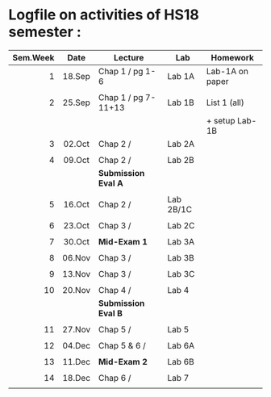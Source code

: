 Logfile on activities of HS18 semester :
========================================

| Sem.Week | Date   | Lecture              |  Lab     |  Homework          |
| --------:|:------:|----------------------| ---------|--------------------|
|    1     | 18.Sep | Chap 1 / pg 1-6      | Lab 1A   |  Lab-1A on paper   | 
|          |        |                      |          |                    |
|    2     | 25.Sep | Chap 1 / pg 7-11+13  | Lab 1B   |  List 1 (all)      | 
|          |        |                      |          |  + setup Lab-1B    |
|    3     | 02.Oct | Chap 2 /             | Lab 2A   |                    | 
|          |        |                      |          |                    |
|    4     | 09.Oct | Chap 2 /             | Lab 2B   |                    | 
|          |        | **Submission Eval A**|          |                    |
|          |        |                      |          |                    |
|    5     | 16.Oct | Chap 2 /             | Lab 2B/1C|                    | 
|          |        |                      |          |                    |
|    6     | 23.Oct |  Chap 3 /            | Lab 2C   |                    | 
|          |        |                      |          |                    |
|    7     | 30.Oct | **Mid-Exam 1**       | Lab 3A   |                    | 
|          |        |                      |          |                    |
|    8     | 06.Nov | Chap 3 /             | Lab 3B   |                    | 
|          |        |                      |          |                    |
|    9     | 13.Nov | Chap 3 /             | Lab 3C   |                    | 
|          |        |                      |          |                    |
|   10     | 20.Nov | Chap 4 /             | Lab 4    |                    | 
|          |        | **Submission Eval B**|          |                    |
|          |        |                      |          |                    |
|   11     | 27.Nov | Chap 5 /             | Lab 5    |                    | 
|          |        |                      |          |                    |
|   12     | 04.Dec | Chap 5 & 6 /         | Lab 6A   |                    | 
|          |        |                      |          |                    |
|   13     | 11.Dec | **Mid-Exam 2**       | Lab 6B   |                    | 
|          |        |                      |          |                    |
|   14     | 18.Dec | Chap 6 /             | Lab 7    |                    | 
|          |        |                      |          |                    |



